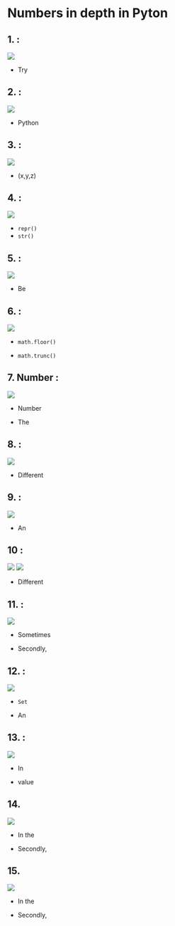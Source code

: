 # Numbers in depth in Pyton

## 1. :

![](.png)

- Try

## 2. :

![](.png)

- Python

## 3. :

![](.png)

- (x,y,z)

## 4. :

![](.png)

- `repr()`
- `str()`

## 5. :

![](.png)

- Be

## 6. :

![](.png)

- `math.floor()`

- `math.trunc()`

## 7. Number :

![](.png)

- Number

- The

## 8. :

![](.png)

- Different

## 9. :

![](.png)

- An

## 10 :

![](.png)
![](.png)

- Different

## 11. :

![](.png)

- Sometimes

- Secondly,

## 12. :

![](.png)

- `Set`

- An

## 13. :

![](.png)

- In

- value

## 14.

![](.png)

- In the

- Secondly,

## 15.

![](.png)

- In the

- Secondly,
